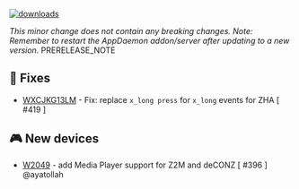 [![downloads](https://img.shields.io/github/downloads/xaviml/controllerx/VERSION_TAG/total?style=for-the-badge)](http://github.com/xaviml/controllerx/releases/VERSION_TAG)

<!--:warning: This major/minor change contains a breaking change.-->

_This minor change does not contain any breaking changes._
_Note: Remember to restart the AppDaemon addon/server after updating to a new version._
PRERELEASE_NOTE

<!--
## :pencil2: Features
-->

## :hammer: Fixes

- [WXCJKG13LM](https://xaviml.github.io/controllerx/controllers/WXCJKG13LM) - Fix: replace `x_long press` for `x_long` events for ZHA [ #419 ]

<!--
## :clock2: Performance
-->

<!--
## :scroll: Docs
-->

<!--
## :wrench: Refactor
-->

## :video_game: New devices

- [W2049](https://xaviml.github.io/controllerx/controllers/W2049) - add Media Player support for Z2M and deCONZ [ #396 ] @ayatollah
